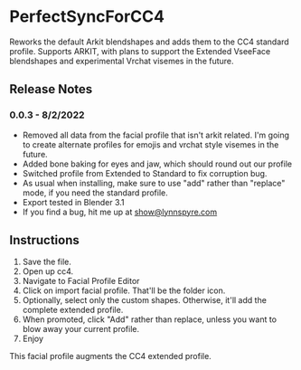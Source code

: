 # PerfectSyncForCC4
Reworks the default Arkit blendshapes and adds them to the CC4 standard profile. Supports ARKIT, with plans to support the Extended VseeFace blendshapes and experimental Vrchat visemes in the future.

## Release Notes

### 0.0.3 - 8/2/2022
 * Removed all data from the facial profile that isn't arkit related. I'm going to create alternate profiles for emojis and vrchat style visemes in the future. 
 * Added bone baking for eyes and jaw, which should round out our profile
 * Switched profile from Extended to Standard to fix corruption bug.
 * As usual when installing, make sure to use "add" rather than "replace" mode, if you need the standard profile.
 * Export tested in Blender 3.1
 * If you find a bug, hit me up at show@lynnspyre.com


## Instructions

1. Save the file. 
2. Open up cc4.
3. Navigate to Facial Profile Editor
4. Click on import facial profile. That'll be the folder icon.
5. Optionally, select only the custom shapes. Otherwise, it'll add the complete extended profile.
6. When promoted, click "Add" rather than replace, unless you want to blow away your current profile.
7. Enjoy

This facial profile augments the CC4 extended profile.
